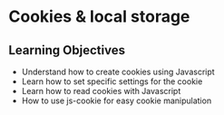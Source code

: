 <!-- @format -->

<h1>Cookies & local storage</h2>

<h2>Learning Objectives</h2>
<ul>
<li>Understand how to create cookies using Javascript</li>
<li>Learn how to set specific settings for the cookie</li>
<li>Learn how to read cookies with Javascript</li>
<li>How to use js-cookie for easy cookie manipulation</li>
</ul>
